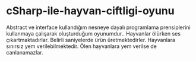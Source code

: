 # cSharp-ile-hayvan-ciftligi-oyunu

Abstract ve interface kullandığım nesneye dayalı programlama prensiplerini kullanmaya çalışarak oluşturduğum oyunumdur.. Hayvanlar ölürken ses
çıkartmaktadırlar. Belirli saniyelerde ürün üretmektedirler. Hayvanlara sınırsız yem verilebilmektedir. Ölen hayvanlara yem verilse de  canlanamazlar.
